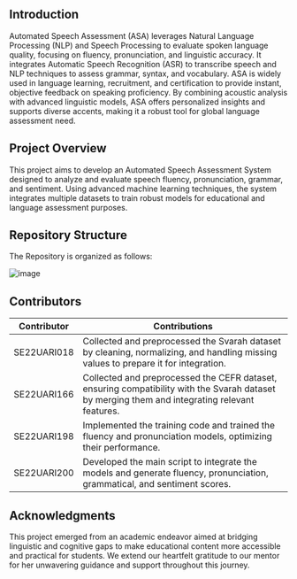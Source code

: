 ## Introduction
Automated Speech Assessment (ASA) leverages Natural Language Processing (NLP) and Speech Processing to evaluate spoken language quality, focusing on fluency, pronunciation, and linguistic accuracy. It integrates Automatic Speech Recognition (ASR) to transcribe speech and NLP techniques to assess grammar, syntax, and vocabulary. ASA is widely used in language learning, recruitment, and certification to provide instant, objective feedback on speaking proficiency. By combining acoustic analysis with advanced linguistic models, ASA offers personalized insights and supports diverse accents, making it a robust tool for global language assessment need.
## Project Overview
This project aims to develop an Automated Speech Assessment System designed to analyze and evaluate speech fluency, pronunciation, grammar, and sentiment. Using advanced machine learning techniques, the system integrates multiple datasets to train robust models for educational and language assessment purposes.

## Repository Structure
The Repository is organized as follows:

![image](https://github.com/user-attachments/assets/ce1305db-2615-426e-85ea-fa637b0bc066)

## Contributors
| Contributor     | Contributions                                                                                  
|-----------------|-----------------------------------------------------------------------------------------------|
| SE22UARI018     | Collected and preprocessed the Svarah dataset by cleaning, normalizing, and handling missing values to prepare it for integration. |
| SE22UARI166     | Collected and preprocessed the CEFR dataset, ensuring compatibility with the Svarah dataset by merging them and integrating relevant features. |
| SE22UARI198     | Implemented the training code and trained the fluency and pronunciation models, optimizing their performance. |
| SE22UARI200     | Developed the main script to integrate the models and generate fluency, pronunciation, grammatical, and sentiment scores. |
## Acknowledgments
This project emerged from an academic endeavor aimed at bridging linguistic and cognitive gaps to make educational content more accessible and practical for students. We extend our heartfelt gratitude to our mentor for her unwavering guidance and support throughout this journey.

